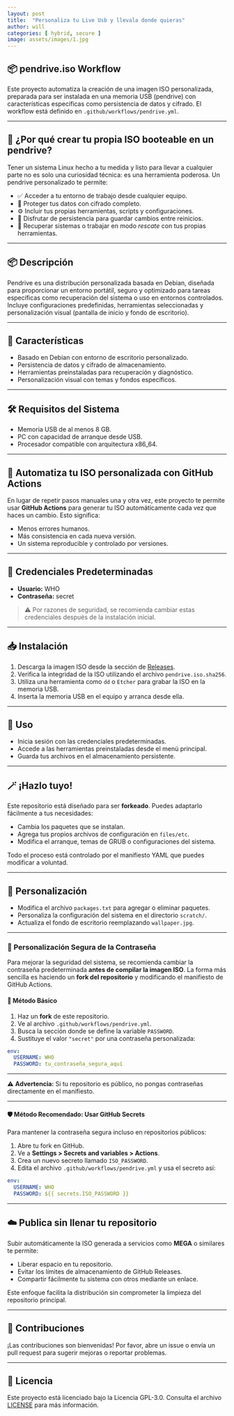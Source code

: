 ```yaml
---
layout: post
title:  "Personaliza tu Live Usb y llevala donde quieras"
author: will
categories: [ hybrid, secure ]
image: assets/images/1.jpg
---
```

## 📦 pendrive.iso Workflow
Este proyecto automatiza la creación de una imagen ISO personalizada, preparada para ser instalada en una memoria USB (pendrive) con características específicas como persistencia de datos y cifrado. El workflow está definido en `.github/workflows/pendrive.yml`.

---

## 🧠 ¿Por qué crear tu propia ISO booteable en un pendrive?

Tener un sistema Linux hecho a tu medida y listo para llevar a cualquier parte no es solo una curiosidad técnica: es una herramienta poderosa. Un pendrive personalizado te permite:

- ✅ Acceder a tu entorno de trabajo desde cualquier equipo.
- 🔐 Proteger tus datos con cifrado completo.
- ⚙️ Incluir tus propias herramientas, scripts y configuraciones.
- 💾 Disfrutar de persistencia para guardar cambios entre reinicios.
- 🔄 Recuperar sistemas o trabajar en modo *rescate* con tus propias herramientas.

---

## 📦 Descripción
Pendrive es una distribución personalizada basada en Debian, diseñada para proporcionar un entorno portátil, seguro y optimizado para tareas específicas como recuperación del sistema o uso en entornos controlados. Incluye configuraciones predefinidas, herramientas seleccionadas y personalización visual (pantalla de inicio y fondo de escritorio).

---
## 🚀 Características

- Basado en Debian con entorno de escritorio personalizado.
- Persistencia de datos y cifrado de almacenamiento.
- Herramientas preinstaladas para recuperación y diagnóstico.
- Personalización visual con temas y fondos específicos.
---
## 🛠️ Requisitos del Sistema

- Memoria USB de al menos 8 GB.
- PC con capacidad de arranque desde USB.
- Procesador compatible con arquitectura x86_64.
---
## 🚀 Automatiza tu ISO personalizada con GitHub Actions

En lugar de repetir pasos manuales una y otra vez, este proyecto te permite usar **GitHub Actions** para generar tu ISO automáticamente cada vez que haces un cambio. Esto significa:

- Menos errores humanos.
- Más consistencia en cada nueva versión.
- Un sistema reproducible y controlado por versiones.

---
## 🔐 Credenciales Predeterminadas

- **Usuario:** WHO
- **Contraseña:** secret

> ⚠️ Por razones de seguridad, se recomienda cambiar estas credenciales después de la instalación inicial.

---
## 📥 Instalación

1. Descarga la imagen ISO desde la sección de [Releases](https://github.com/whohe/pendrive/releases).
2. Verifica la integridad de la ISO utilizando el archivo `pendrive.iso.sha256`.
3. Utiliza una herramienta como `dd` o `Etcher` para grabar la ISO en la memoria USB.
4. Inserta la memoria USB en el equipo y arranca desde ella.
---
## 🧪 Uso

- Inicia sesión con las credenciales predeterminadas.
- Accede a las herramientas preinstaladas desde el menú principal.
- Guarda tus archivos en el almacenamiento persistente.
---
## 🪄 ¡Hazlo tuyo!

Este repositorio está diseñado para ser **forkeado**. Puedes adaptarlo fácilmente a tus necesidades:

- Cambia los paquetes que se instalan.
- Agrega tus propios archivos de configuración en `files/etc`.
- Modifica el arranque, temas de GRUB o configuraciones del sistema.

Todo el proceso está controlado por el manifiesto YAML que puedes modificar a voluntad.

---
## 🧰 Personalización

- Modifica el archivo `packages.txt` para agregar o eliminar paquetes.
- Personaliza la configuración del sistema en el directorio `scratch/`.
- Actualiza el fondo de escritorio reemplazando `wallpaper.jpg`.
---
### 🔄 Personalización Segura de la Contraseña

Para mejorar la seguridad del sistema, se recomienda cambiar la contraseña predeterminada **antes de compilar la imagen ISO**. La forma más sencilla es haciendo un **fork del repositorio** y modificando el manifiesto de GitHub Actions.

#### 🔧 Método Básico

1. Haz un **fork** de este repositorio.
2. Ve al archivo `.github/workflows/pendrive.yml`.
3. Busca la sección donde se define la variable `PASSWORD`.
4. Sustituye el valor `"secret"` por una contraseña personalizada:

```yaml
env:
  USERNAME: WHO
  PASSWORD: tu_contraseña_segura_aquí
```
---
⚠️ **Advertencia:** Si tu repositorio es público, no pongas contraseñas directamente en el manifiesto.

---

#### 🛡️ Método Recomendado: Usar GitHub Secrets

Para mantener la contraseña segura incluso en repositorios públicos:

1. Abre tu fork en GitHub.
2. Ve a **Settings > Secrets and variables > Actions**.
3. Crea un nuevo secreto llamado `ISO_PASSWORD`.
4. Edita el archivo `.github/workflows/pendrive.yml` y usa el secreto así:

```yaml
env:
  USERNAME: WHO
  PASSWORD: ${{ secrets.ISO_PASSWORD }}
```
---
## ☁️ Publica sin llenar tu repositorio

Subir automáticamente la ISO generada a servicios como **MEGA** o similares te permite:

- Liberar espacio en tu repositorio.
- Evitar los límites de almacenamiento de GitHub Releases.
- Compartir fácilmente tu sistema con otros mediante un enlace.

Este enfoque facilita la distribución sin comprometer la limpieza del repositorio principal.

---
## 🤝 Contribuciones

¡Las contribuciones son bienvenidas! Por favor, abre un issue o envía un pull request para sugerir mejoras o reportar problemas.

---
## 📄 Licencia

Este proyecto está licenciado bajo la Licencia GPL-3.0. Consulta el archivo [LICENSE](https://github.com/whohe/pendrive/blob/master/LICENSE) para más información.

